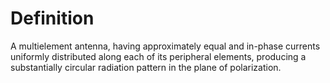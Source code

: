 # Definition

A multielement antenna, having approximately equal and in-phase currents
uniformly distributed along each of its peripheral elements, producing a
substantially circular radiation pattern in the plane of polarization.